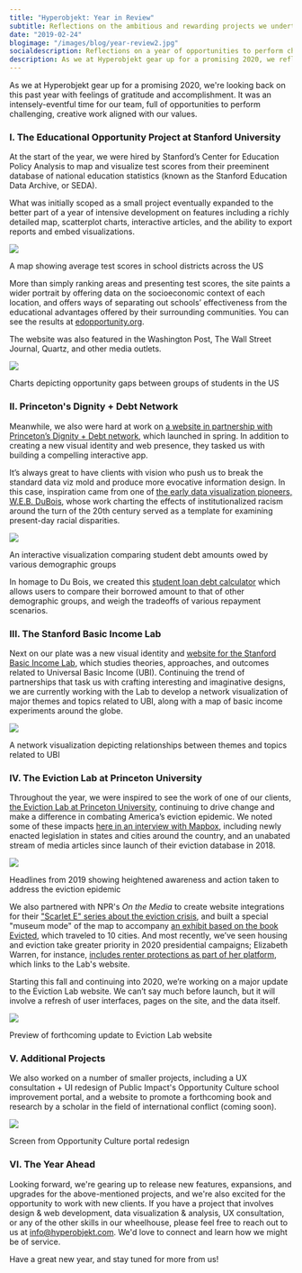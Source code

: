 ```yaml
---
title: "Hyperobjekt: Year in Review"
subtitle: Reflections on the ambitious and rewarding projects we undertook in 2019
date: "2019-02-24"
blogimage: "/images/blog/year-review2.jpg"
socialdescription: Reflections on a year of opportunities to perform challenging, creative work aligned with our values. 
description: As we at Hyperobjekt gear up for a promising 2020, we reflect upon this past year with feelings of gratitude and accomplishment. It was an intensely-eventful time for our team, full of opportunities to perform challenging, creative work aligned with our values. 
---
```

As we at Hyperobjekt gear up for a promising 2020, we're looking back on this past year with feelings of gratitude and accomplishment. It was an intensely-eventful time for our team, full of opportunities to perform challenging, creative work aligned with our values. 

<h3>I. The Educational Opportunity Project at Stanford University</h3>

At the start of the year, we were hired by Stanford’s Center for Education Policy Analysis to map and visualize test scores from their preeminent database of national education statistics (known as the Stanford Education Data Archive, or SEDA). 

What was initially scoped as a small project eventually expanded to the better part of a year of intensive development on features including a richly detailed map, scatterplot charts, interactive articles, and the ability to export reports and embed visualizations. 

<img src="/images/blog/mapandchart.jpg" />
<p class="blogcaption">A map showing average test scores in school districts across the US</p>

More than simply ranking areas and presenting test scores, the site paints a wider portrait by offering data on the socioeconomic context of each location, and offers ways of separating out schools’ effectiveness from the educational advantages offered by their surrounding communities. You can see the results at <a href="https://edopportunity.org" target="_blank">edopportunity.org</a>.

The website was also featured in the Washington Post, The Wall Street Journal, Quartz, and other media outlets.


<img src="/images/blog/2-charts.jpg" />
<p class="blogcaption">Charts depicting opportunity gaps between groups of students in the US</p>

<h3>II. Princeton's Dignity + Debt Network</h3>

Meanwhile, we also were hard at work on <a href="https://www.dignityanddebt.org/" target="_blank">a website in partnership with Princeton’s Dignity + Debt network</a>, which launched in spring. In addition to creating a new visual identity and web presence, they tasked us with building a compelling interactive app.

It’s always great to have clients with vision who push us to break the standard data viz mold and produce more evocative information design. In this case, inspiration came from one of <a href="https://www.smithsonianmag.com/history/first-time-together-and-color-book-displays-web-du-bois-visionary-infographics-180970826/" target="_blank">the early data visualization pioneers, W.E.B. DuBois</a>, whose work charting the effects of institutionalized racism around the turn of the 20th century served as a template for examining present-day racial disparities.

<img src="/images/blog/debt-calculator.jpg" />
<p class="blogcaption">An interactive visualization comparing student debt amounts owed by various demographic groups</p>

In homage to Du Bois, we created this <a href="https://www.dignityanddebt.org/projects/student-debt-calculator/" target="_blank">student loan debt calculator</a> which allows users to compare their borrowed amount to that of other demographic groups, and weigh the tradeoffs of various repayment scenarios.

<h3>III. The Stanford Basic Income Lab</h3>

Next on our plate was a new visual identity and <a href="https://basicincome.stanford.edu/" target="blank">website for the Stanford Basic Income Lab</a>, which studies theories, approaches, and outcomes related to Universal Basic Income (UBI). Continuing the trend of partnerships that task us with crafting interesting and imaginative designs, we are currently working with the Lab to develop a network visualization of major themes and topics related to UBI, along with a map of basic income experiments around the globe. 

<img src="/images/blog/ubi-network2.jpg" />
<p class="blogcaption">A network visualization depicting relationships between themes and topics related to UBI</p>

<h3>IV. The Eviction Lab at Princeton University</h3>

Throughout the year, we were inspired to see the work of one of our clients, <a href="https://evictionlab.org" target="_blank">the Eviction Lab at Princeton University</a>, continuing to drive change and make a difference in combating America’s eviction epidemic. We noted some of these impacts <a href="https://blog.mapbox.com/eviction-lab-one-year-later-8515d639e83e" target="_blank">here in an interview with Mapbox</a>, including newly enacted legislation in states and cities around the country, and an unabated stream of media articles since launch of their eviction database in 2018. 

<img src="/images/blog/el-headlines.jpg" />
<p class="blogcaption">Headlines from 2019 showing heightened awareness and action taken to address the eviction epidemic</p>

We also partnered with NPR's <i>On the Media</i> to create website integrations for their <a href="https://www.wnycstudios.org/podcasts/otm/scarlet-e-unmasking-americas-eviction-crisis" target="_blank">"Scarlet E" series about the eviction crisis</a>, and built a special "museum mode" of the map to accompany <a href="https://www.jsonline.com/story/entertainment/arts/2019/05/16/evicted-exhibit-coming-here-brings-affordable-housing-crisis-home/1186688001/" target="_blank">an exhibit based on the book Evicted</a>, which traveled to 10 cities. And most recently, we’ve seen housing and eviction take greater priority in 2020 presidential campaigns; Elizabeth Warren, for instance, <a href="https://elizabethwarren.com/plans/protecting-empowering-renters" target="_blank">includes renter protections as part of her platform</a>, which links to the Lab's website. 

Starting this fall and continuing into 2020, we’re working on a major update to the Eviction Lab website. We can’t say much before launch, but it will involve a refresh of user interfaces, pages on the site, and the data itself. 

<img src="/images/blog/elchart.jpg" />
<p class="blogcaption">Preview of forthcoming update to Eviction Lab website</p>

<h3>V. Additional Projects</h3>

We also worked on a number of smaller projects, including a UX consultation + UI redesign of Public Impact's Opportunity Culture school improvement portal, and a website to promote a forthcoming book and research by a scholar in the field of international conflict (coming soon).


<img src="/images/blog/ocportal-screen.jpg" />
<p class="blogcaption">Screen from Opportunity Culture portal redesign</p>

<h3>VI. The Year Ahead</h3>

Looking forward, we're gearing up to release new features, expansions, and upgrades for the above-mentioned projects, and we're also excited for the opportunity to work with new clients. If you have a project that involves design & web development, data visualization & analysis, UX consultation, or any of the other skills in our wheelhouse, please feel free to reach out to us at <a href="mailto:info@hyperobjekt.com">info@hyperobjekt.com</a>. We'd love to connect and learn how we might be of service.

Have a great new year, and stay tuned for more from us!


